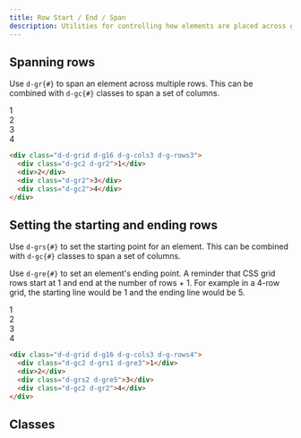 ```yaml
---
title: Row Start / End / Span
description: Utilities for controlling how elements are placed across grid rows.
---
```


## Spanning rows

Use `d-gr{#}` to span an element across multiple rows. This can be combined with `d-gc{#}` classes to span a set of columns.

<code-well-header class="d-fl-center d-fd-column d-p24 d-bgc-purple-100 d-bgo50 d-w100p d-hmn216" custom>
  <div class="d-d-grid d-g16 d-g-cols3 d-g-rows3 d-p16 d-w100p d-hmn216 d-bar8 d-bgc-purple-100">
    <div class="d-gc2 d-gr2 d-fl-center d-p16 d-bgc-purple-300 d-bar4 d-fs-300 d-fw-bold">1</div>
    <div class="d-fl-center d-p16 d-bgc-purple-300 d-bar4 d-fs-300 d-fw-bold d-o50">2</div>
    <div class="d-gr2 d-fl-center d-p16 d-bgc-purple-300 d-bar4 d-fs-300 d-fw-bold">3</div>
    <div class="d-gc2 d-fl-center d-p16 d-bgc-purple-300 d-bar4 d-fs-300 d-fw-bold d-o50">4</div>
  </div>
</code-well-header>

```html
<div class="d-d-grid d-g16 d-g-cols3 d-g-rows3">
  <div class="d-gc2 d-gr2">1</div>
  <div>2</div>
  <div class="d-gr2">3</div>
  <div class="d-gc2">4</div>
</div>
```

## Setting the starting and ending rows

Use `d-grs{#}` to set the starting point for an element. This can be combined with `d-gc{#}` classes to span a set of columns.

Use `d-gre{#}` to set an element's ending point. A reminder that CSS grid rows start at 1 and end at the number of rows + 1. For example in a 4-row grid, the starting line would be 1 and the ending line would be 5.

<code-well-header class="d-fl-center d-fd-column d-p24 d-bgc-magenta-100 d-bgo50 d-w100p d-hmn216" custom>
  <div class="d-d-grid d-g16 d-g-cols3 d-g-rows4 d-p16 d-w100p d-hmn216 d-bar8 d-bgc-magenta-100">
    <div class="d-gc2 d-grs1 d-gre3 d-fl-center d-p16 d-bgc-magenta-200 d-bar4 d-fs-300 d-fw-bold">1</div>
    <div class="d-fl-center d-p16 d-bgc-magenta-200 d-bar4 d-fs-300 d-fw-bold d-o50">2</div>
    <div class="d-grs2 d-gre5 d-fl-center d-p16 d-bgc-magenta-200 d-bar4 d-fs-300 d-fw-bold">3</div>
    <div class="d-gc2 d-gr2 d-fl-center d-p16 d-bgc-magenta-200 d-bar4 d-fs-300 d-fw-bold d-o50">4</div>
  </div>
</code-well-header>

```html
<div class="d-d-grid d-g16 d-g-cols3 d-g-rows4">
  <div class="d-gc2 d-grs1 d-gre3">1</div>
  <div>2</div>
  <div class="d-grs2 d-gre5">3</div>
  <div class="d-gc2 d-gr2">4</div>
</div>
```

## Classes

<div class="d-h464 d-of-y-scroll d-bb d-bc-black-200">
  <utility-class-table>
    <template #content>
      <tbody v-for="g in ['start', 'end', 'span']">
        <tr v-for="i in [1, 2, 3, 4, 5, 6, 7, 8, 9, 10, 11, 12]">
          <th scope="row" class="d-code--sm d-fc-purple-400">
            <span v-if="g === 'start'">.d-grs{{ i }}</span>
            <span v-else-if="g === 'end'">.d-gre{{ i }}</span>
            <span v-else>.d-gr{{ i }}</span>
          </th>
          <td class="d-code--sm">
            <span v-if="g === 'start'">
              grid-row-start: {{ i }}
            </span>
            <span v-else-if="g === 'end'">
              grid-row-end: {{ i }}
            </span>
            <span v-else>
              grid-row: span {{ i }} / span {{ i }}
            </span>
          </td>
        </tr>
        <tr v-if="g === 'span'">
          <th scope="row" class="d-code--sm d-fc-purple-400">.d-gr-full</th>
          <td class="d-code--sm">grid-row: 1 / -1 !important;</td>
        </tr>
        <tr>
          <th scope="row" class="d-code--sm d-fc-purple-400">
            <span v-if="g === 'start'">
              .d-grs-auto
            </span>
            <span v-else-if="g === 'end'">
              .d-gre-auto
            </span>
            <span v-else>
              .d-gr-auto
            </span>
          </th>
          <td class="d-code--sm">
            <span v-if="g === 'start'">
              grid-row-start: auto !important;
            </span>
            <span v-else-if="g === 'end'">
              grid-row-end: auto !important;
            </span>
            <span v-else>
              grid-row: auto !important;
            </span>
          </td>
        </tr>
        <tr>
          <th scope="row" class="d-code--sm d-fc-purple-400">
            <span v-if="g === 'start'">
              .d-grs-unset
            </span>
            <span v-else-if="g === 'end'">
              .d-gre-unset
            </span>
            <span v-else>
              .d-gr-unset
            </span>
          </th>
          <td class="d-code--sm">
            <span v-if="g === 'start'">
              grid-row-start: unset !important;
            </span>
            <span v-else-if="g === 'end'">
              grid-row-end: unset !important;
            </span>
            <span v-else>
              grid-row: unset !important;
            </span>
          </td>
        </tr>
      </tbody>
    </template>
  </utility-class-table>
</div>

